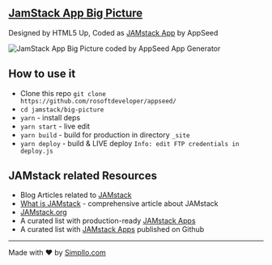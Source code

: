 ## [JamStack App Big Picture](https://appseed.us/apps/static/panini/jamstack-big-picture)
Designed by HTML5 Up, Coded as [JAMstack App](https://jamstack-big-picture.appseed.us/) by AppSeed

![JamStack App Big Picture coded by AppSeed App Generator](https://static.appseed.us/misc/jamstack-big-picture.jpg)

## How to use it
- Clone this repo `git clone https://github.com/rosoftdeveloper/appseed/`
- `cd jamstack/big-picture`
- `yarn` - install deps
- `yarn start` - live edit
- `yarn build` - build for production in directory `_site`
- `yarn deploy` - build & LIVE deploy `Info: edit FTP credentials in deploy.js `

## JAMstack related Resources
- Blog Articles related to [JAMstack](https://blog.appseed.us/tag/jamstack/)
- [What is JAMstack](https://blog.appseed.us/what-is-jamstack/) - comprehensive article about JAMstack
- [JAMstack.org](https://jamstack.org/)
- A curated list with production-ready [JAMstack Apps](https://appseed.us/apps/jamstack)
- A curated list with [JAMstack Apps](https://github.com/jamstack-apps/jamstack) published on Github

---
Made with ♥ by [Simpllo.com](https://simpllo.com?ref=github)
